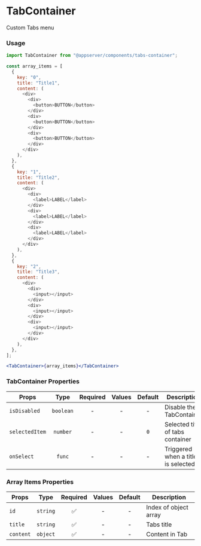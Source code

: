 # TabContainer

Custom Tabs menu

### Usage

```js
import TabContainer from "@appserver/components/tabs-container";
```

```js
const array_items = [
  {
    key: "0",
    title: "Title1",
    content: (
      <div>
        <div>
          <button>BUTTON</button>
        </div>
        <div>
          <button>BUTTON</button>
        </div>
        <div>
          <button>BUTTON</button>
        </div>
      </div>
    ),
  },
  {
    key: "1",
    title: "Title2",
    content: (
      <div>
        <div>
          <label>LABEL</label>
        </div>
        <div>
          <label>LABEL</label>
        </div>
        <div>
          <label>LABEL</label>
        </div>
      </div>
    ),
  },
  {
    key: "2",
    title: "Title3",
    content: (
      <div>
        <div>
          <input></input>
        </div>
        <div>
          <input></input>
        </div>
        <div>
          <input></input>
        </div>
      </div>
    ),
  },
];
```

```jsx
<TabContainer>{array_items}</TabContainer>
```

### TabContainer Properties

| Props          |   Type    | Required | Values | Default | Description                        |
| -------------- | :-------: | :------: | :----: | :-----: | ---------------------------------- |
| `isDisabled`   | `boolean` |    -     |   -    |    -    | Disable the TabContainer           |
| `selectedItem` | `number`  |    -     |   -    |   `0`   | Selected title of tabs container   |
| `onSelect`     |  `func`   |    -     |   -    |    -    | Triggered when a title is selected |

### Array Items Properties

| Props     |   Type   | Required | Values | Default | Description           |
| --------- | :------: | :------: | :----: | :-----: | --------------------- |
| `id`      | `string` |    ✅    |   -    |    -    | Index of object array |
| `title`   | `string` |    ✅    |   -    |    -    | Tabs title            |
| `content` | `object` |    ✅    |   -    |    -    | Content in Tab        |
